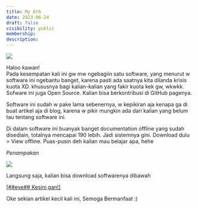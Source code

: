 ```yaml
---
title: My 6th
date: 2023-06-24
draft: false
visibility: public
membership:
description:
---
```


[![](https://4.bp.blogspot.com/-ZrqktkJOJ-A/WUiTnoQF46I/AAAAAAAACJU/wt_4PVRM-4UxV-h48nlrxntW170oH_MCACLcBGAs/s400/offlinedocumentationfordeveloper.jpg)](https://4.bp.blogspot.com/-ZrqktkJOJ-A/WUiTnoQF46I/AAAAAAAACJU/wt_4PVRM-4UxV-h48nlrxntW170oH_MCACLcBGAs/s1600/offlinedocumentationfordeveloper.jpg)

  
Haloo kawan!  
Pada kesempatan kali ini gw mw ngebagiin satu software, yang menurut w software ini ngebantu banget, karena pasti ada saatnya kita dilanda krisis kuota XD. khususnya bagi kalian-kalian yang fakir kuota kek gw, wkwkk. Sofware ini juga Open Source. Kalian bisa berkontribusi di GitHub pagenya.  
  
Software ini sudah w pake lama sebenernya, w kepikiran aja kenapa ga di buat artikel aja di blog, karena w pikir mungkin ada dari kalian yang belum tau tentang software ini.  
  
Di dalam software ini buanyak banget documentation offline yang sudah disediain, totalnya mencapai 190 lebih. Jadi sistemnya gini. Download dulu > View offline. Puas-pusin deh kalian mau belajar apa, hehe  
  

_Penampakan_

[![](https://4.bp.blogspot.com/-2nIVEWiBYTc/WUiW3LpovcI/AAAAAAAACJg/BflTwoy-TKw_j9vxu-ryEvU9W9ne3bDOgCLcBGAs/s640/Image%2B2.png)](https://4.bp.blogspot.com/-2nIVEWiBYTc/WUiW3LpovcI/AAAAAAAACJg/BflTwoy-TKw_j9vxu-ryEvU9W9ne3bDOgCLcBGAs/s1600/Image%2B2.png)



Langsung saja, kalian bisa download softwarenya dibawah


[\[##eye## Kesini gan!\]](https://zealdocs.org/)


Oke sekian artikel kecil kali ini,
Semoga Bermanfaat :)